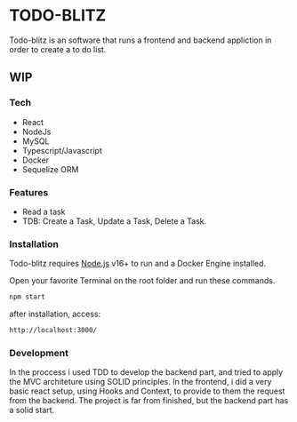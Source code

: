 # TODO-BLITZ

Todo-blitz is an software that runs a frontend and backend appliction in order to create a to do list.

## WIP
### Tech
- React
- NodeJs
- MySQL
- Typescript/Javascript
- Docker
- Sequelize ORM

### Features
- Read a task
- TDB: Create a Task, Update a Task, Delete a Task.

### Installation

Todo-blitz requires [Node.js](https://nodejs.org/) v16+ to run and a Docker Engine installed.

Open your favorite Terminal on the root folder and run these commands.

```sh
npm start
```
after installation, access:

```sh
http://localhost:3000/
```

### Development

In the proccess i used TDD to develop the backend part, and tried to apply the MVC architeture using SOLID principles. In the frontend, i did a very basic react setup, using Hooks and Context, to provide to them the request from the backend. The project is far from finished, but the backend part has a solid start.


